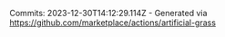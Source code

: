 Commits: 2023-12-30T14:12:29.114Z - Generated via https://github.com/marketplace/actions/artificial-grass
<br>
